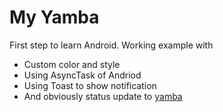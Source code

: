 My Yamba
=========

First step to learn Android. Working example with

  - Custom color and style
  - Using AsyncTask of Andriod
  - Using Toast to show notification
  - And obviously status update to [yamba](yamba.marakana.com)
